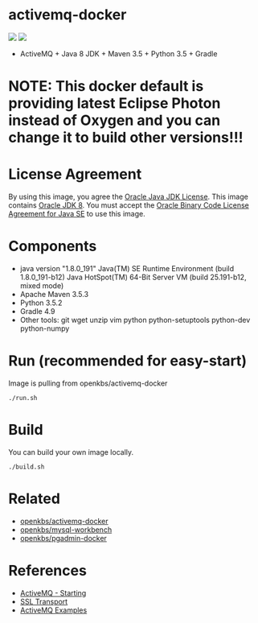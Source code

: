 # activemq-docker
[![](https://images.microbadger.com/badges/image/openkbs/activemq-docker.svg)](https://microbadger.com/images/openkbs/activemq-docker "Get your own image badge on microbadger.com") [![](https://images.microbadger.com/badges/version/openkbs/activemq-docker.svg)](https://microbadger.com/images/openkbs/activemq-docker "Get your own version badge on microbadger.com")

* ActiveMQ + Java 8 JDK + Maven 3.5 + Python 3.5 + Gradle

# NOTE: This docker default is providing latest Eclipse Photon instead of Oxygen and you can change it to build other versions!!!

# License Agreement
By using this image, you agree the [Oracle Java JDK License](http://www.oracle.com/technetwork/java/javase/terms/license/index.html).
This image contains [Oracle JDK 8](http://www.oracle.com/technetwork/java/javase/downloads/index.html). You must accept the [Oracle Binary Code License Agreement for Java SE](http://www.oracle.com/technetwork/java/javase/terms/license/index.html) to use this image.

# Components
* java version "1.8.0_191"
  Java(TM) SE Runtime Environment (build 1.8.0_191-b12)
  Java HotSpot(TM) 64-Bit Server VM (build 25.191-b12, mixed mode)
* Apache Maven 3.5.3
* Python 3.5.2
* Gradle 4.9
* Other tools: git wget unzip vim python python-setuptools python-dev python-numpy 

# Run (recommended for easy-start)
Image is pulling from openkbs/activemq-docker
```
./run.sh
```

# Build
You can build your own image locally.
```
./build.sh
```

# Related 
* [openkbs/activemq-docker](https://hub.docker.com/r/openkbs/activemq-docker/)
* [openkbs/mysql-workbench](https://hub.docker.com/r/openkbs/mysql-workbench/)
* [openkbs/pgadmin-docker](https://hub.docker.com/r/openkbs/pgadmin-docker/)

# References
* [ActiveMQ - Starting](http://activemq.apache.org/version-5-getting-started.html#Version5GettingStarted-StartingActiveMQStartingActiveMQ)
* [SSL Transport](http://activemq.apache.org/ssl-transport-reference.html)
* [ActiveMQ Examples](http://activemq.apache.org/examples.html)

